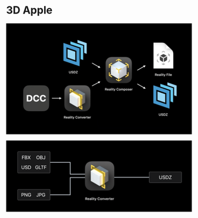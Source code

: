 # 3D Apple

![3D Apple Asset Pipeline](assets/3d-apple-asset-pipeline.png)

![3D Apple Conversion](3d-apple-conversion.png)